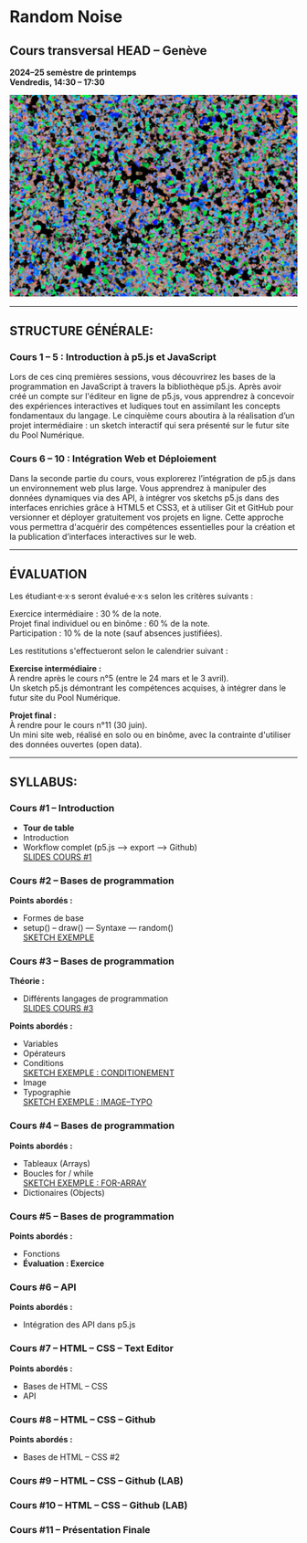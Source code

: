 # Random Noise

## Cours transversal HEAD – Genève
**2024–25 semèstre de printemps**  
**Vendredis, 14:30 – 17:30**  

![Random Noise Cover Image](https://github.com/headpoolnumerique/random-noise-cours-transversal/blob/main/cover.png)

---

## STRUCTURE GÉNÉRALE:

### Cours 1 – 5 : Introduction à p5.js et JavaScript  
Lors de ces cinq premières sessions, vous découvrirez les bases de la programmation en JavaScript à travers la bibliothèque p5.js. Après avoir créé un compte sur l'éditeur en ligne de p5.js, vous apprendrez à concevoir des expériences interactives et ludiques tout en assimilant les concepts fondamentaux du langage. Le cinquième cours aboutira à la réalisation d’un projet intermédiaire : un sketch interactif qui sera présenté sur le futur site du Pool Numérique.

### Cours 6 – 10 : Intégration Web et Déploiement  
Dans la seconde partie du cours, vous explorerez l’intégration de p5.js dans un environnement web plus large. Vous apprendrez à manipuler des données dynamiques via des API, à intégrer vos sketchs p5.js dans des interfaces enrichies grâce à HTML5 et CSS3, et à utiliser Git et GitHub pour versionner et déployer gratuitement vos projets en ligne. Cette approche vous permettra d'acquérir des compétences essentielles pour la création et la publication d’interfaces interactives sur le web.

---

## ÉVALUATION 

Les étudiant·e·x·s seront évalué·e·x·s selon les critères suivants :    
    
Exercice intermédiaire : 30 % de la note.​     
Projet final individuel ou en binôme : 60 % de la note.​   
Participation : 10 % de la note (sauf absences justifiées).​   
    
Les restitutions s'effectueront selon le calendrier suivant :​    
    
**Exercise intermédiaire :**   
À rendre après le cours n°5 (entre le 24 mars et le 3 avril).    
Un sketch p5.js démontrant les compétences acquises, à intégrer dans le futur site du Pool Numérique.  
    
**Projet final :**   
À rendre pour le cours n°11 (30 juin).   
Un mini site web, réalisé en solo ou en binôme, avec la contrainte d'utiliser des données ouvertes (open data).   

---

## SYLLABUS:

### Cours #1 – Introduction 
- **Tour de table**  
- Introduction  
- Workflow complet (p5.js —> export –> Github)  
  [SLIDES COURS #1](https://docs.google.com/presentation/d/1DyAjvhiQsO4PSJXCy9wRiSl9hMRUTieXXcwb-Sp_vlI/edit?usp=sharing)

### Cours #2 – Bases de programmation  

**Points abordés :**  
- Formes de base
- setup() – draw()
— Syntaxe
— random()    
  [SKETCH EXEMPLE](https://editor.p5js.org/poolnumerique/sketches/DnVJA_BJZ)    

### Cours #3 – Bases de programmation  
**Théorie :**    
- Différents langages de programmation    
  [SLIDES COURS #3](https://docs.google.com/presentation/d/16v50H5dUXNeV6YOd9Y36bSW2Lhuz6QdvQ6qiFCd2z00/edit?usp=sharing)    
         
**Points abordés :**    
- Variables  
- Opérateurs  
- Conditions    
  [SKETCH EXEMPLE : CONDITIONEMENT](https://editor.p5js.org/poolnumerique/sketches/ZDaRAv0wV)    
- Image
- Typographie    
  [SKETCH EXEMPLE : IMAGE–TYPO](https://editor.p5js.org/poolnumerique/sketches/8_jjuMCCs)
    
### Cours #4 – Bases de programmation  
**Points abordés :**  
- Tableaux (Arrays)
- Boucles for / while    
  [SKETCH EXEMPLE : FOR-ARRAY](https://editor.p5js.org/poolnumerique/sketches/dFSVIz-m8)    
- Dictionaires (Objects)

### Cours #5 – Bases de programmation  
**Points abordés :**  
- Fonctions
- **Évaluation : Exercice**  

### Cours #6 – API  
**Points abordés :**  
- Intégration des API dans p5.js  

### Cours #7 – HTML – CSS – Text Editor  
**Points abordés :**  
- Bases de HTML – CSS  
- API  

### Cours #8 – HTML – CSS – Github  
**Points abordés :**  
- Bases de HTML – CSS #2  

### Cours #9 – HTML – CSS – Github (LAB)  

### Cours #10 – HTML – CSS – Github (LAB)  

### Cours #11 – Présentation Finale  
